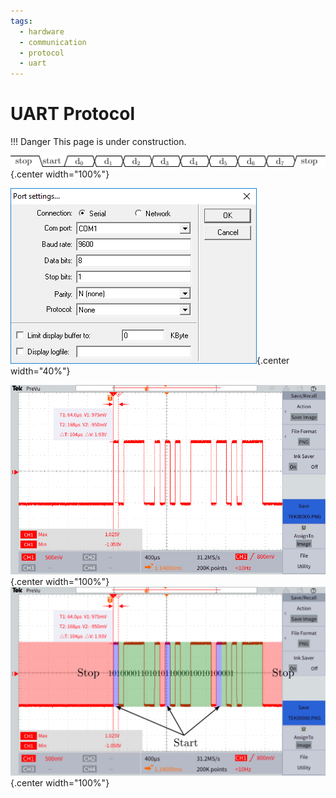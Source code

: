 ```yaml
---
tags:
  - hardware
  - communication
  - protocol
  - uart
---
```


# UART Protocol

!!! Danger
    This page is under construction.


![](img/uart-transmission.svg){.center width="100%"}

![](img/serial-supterminal-settings.png){.center width="40%"}

![](img/serial-waveform.png){.center width="100%"}
![](img/serial-waveform-decoded.svg){.center width="100%"}

